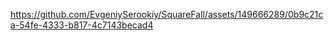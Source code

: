 https://github.com/EvgeniySerookiy/SquareFall/assets/149666289/0b9c21ca-54fe-4333-b817-4c7143becad4
